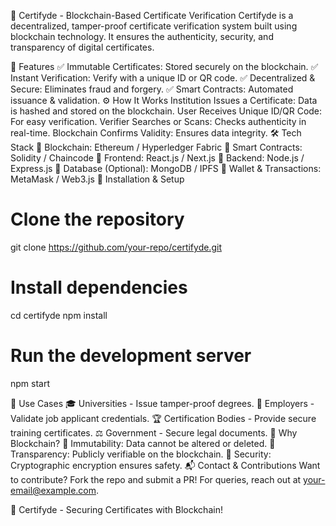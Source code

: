 🚀 Certifyde - Blockchain-Based Certificate Verification
Certifyde is a decentralized, tamper-proof certificate verification system built using blockchain technology. It ensures the authenticity, security, and transparency of digital certificates.

🔹 Features
✅ Immutable Certificates: Stored securely on the blockchain.
✅ Instant Verification: Verify with a unique ID or QR code.
✅ Decentralized & Secure: Eliminates fraud and forgery.
✅ Smart Contracts: Automated issuance & validation.
⚙️ How It Works
Institution Issues a Certificate: Data is hashed and stored on the blockchain.
User Receives Unique ID/QR Code: For easy verification.
Verifier Searches or Scans: Checks authenticity in real-time.
Blockchain Confirms Validity: Ensures data integrity.
🛠 Tech Stack
🔹 Blockchain: Ethereum / Hyperledger Fabric
🔹 Smart Contracts: Solidity / Chaincode
🔹 Frontend: React.js / Next.js
🔹 Backend: Node.js / Express.js
🔹 Database (Optional): MongoDB / IPFS
🔹 Wallet & Transactions: MetaMask / Web3.js
📌 Installation & Setup
        
# Clone the repository
git clone https://github.com/your-repo/certifyde.git

# Install dependencies
cd certifyde
npm install

# Run the development server
npm start
        
    
🎯 Use Cases
🎓 Universities - Issue tamper-proof degrees.
🏢 Employers - Validate job applicant credentials.
🏆 Certification Bodies - Provide secure training certificates.
⚖ Government - Secure legal documents.
🔗 Why Blockchain?
🔹 Immutability: Data cannot be altered or deleted.
🔹 Transparency: Publicly verifiable on the blockchain.
🔹 Security: Cryptographic encryption ensures safety.
📬 Contact & Contributions
Want to contribute? Fork the repo and submit a PR! For queries, reach out at your-email@example.com.

🚀 Certifyde - Securing Certificates with Blockchain!
